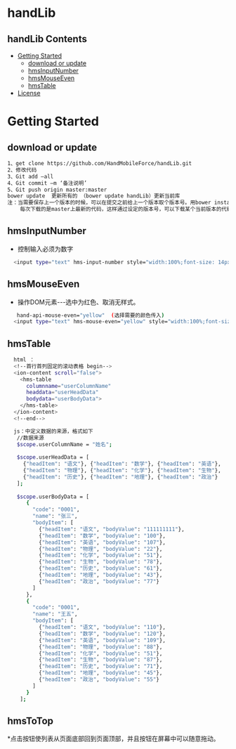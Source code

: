 # handLib

## handLib Contents
* [Getting Started](#getting-started)
    * [download or update](#download-or-update)
    * [hmsInputNumber](#hmsInputNumber)
    * [hmsMouseEven](#hmsMouseEven)
    * [hmsTable](#hmsTable)
* [License](#license)

# Getting Started

## download or update
```bash
1、get clone https://github.com/HandMobileForce/handLib.git
2、修改代码
3、Git add –all
4、Git commit –m ‘备注说明’
5、Git push origin master:master
bower update  更新所有的 （bower update handLib）更新当前库
注：当需要保存上一个版本的时候，可以在提交之前给上一个版本取个版本号。用bower install
    每次下载的是master上最新的代码，这样通过设定的版本号，可以下载某个当前版本的代码。
```

## hmsInputNumber 
* 控制输入必须为数字
```bash
  <input type="text" hms-input-number style="width:100%;font-size: 14px;border:1px solid #000000">
```

## hmsMouseEven 
* 操作DOM元素---选中为红色、取消无样式。
```bash
   hand-api-mouse-even="yellow"  (选择需要的颜色传入)
  <input type="text" hms-mouse-even="yellow" style="width:100%;font-size: 14px;border:1px solid #000000">
```

## hmsTable

```bash
  html ：
  <!--首行首列固定的滚动表格 begin-->
  <ion-content scroll="false">
    <hms-table
      columnname="userColumnName"
      headdata="userHeadData"
      bodydata="userBodyData">
    </hms-table>
  </ion-content>
  <!--end-->

  js：中定义数据的来源，格式如下
   //数据来源
   $scope.userColumnName = "姓名";
    
   $scope.userHeadData = [
     {"headItem": "语文"}, {"headItem": "数学"}, {"headItem": "英语"},
     {"headItem": "物理"}, {"headItem": "化学"}, {"headItem": "生物"}, 
     {"headItem": "历史"}, {"headItem": "地理"}, {"headItem": "政治"}
   ];
   
   $scope.userBodyData = [
      {
        "code": "0001",
        "name": "张三",
        "bodyItem": [
          {"headItem": "语文", "bodyValue": "111111111"},
          {"headItem": "数学", "bodyValue": "100"},
          {"headItem": "英语", "bodyValue": "107"},
          {"headItem": "物理", "bodyValue": "22"},
          {"headItem": "化学", "bodyValue": "51"},
          {"headItem": "生物", "bodyValue": "78"},
          {"headItem": "历史", "bodyValue": "61"},
          {"headItem": "地理", "bodyValue": "43"},
          {"headItem": "政治", "bodyValue": "77"}
        ]
      },
      {
        "code": "0001",
        "name": "王五",
        "bodyItem": [
          {"headItem": "语文", "bodyValue": "110"},
          {"headItem": "数学", "bodyValue": "120"},
          {"headItem": "英语", "bodyValue": "109"},
          {"headItem": "物理", "bodyValue": "88"},
          {"headItem": "化学", "bodyValue": "51"},
          {"headItem": "生物", "bodyValue": "87"},
          {"headItem": "历史", "bodyValue": "71"},
          {"headItem": "地理", "bodyValue": "45"},
          {"headItem": "政治", "bodyValue": "55"}
        ]
      }
    ];
```
## hmsToTop
*点击按钮使列表从页面底部回到页面顶部，并且按钮在屏幕中可以随意拖动。
 <hms-to-top img-class="img_restore" checkDrag="true" animation-class="rotate1" img-path="http://sandbox.runjs.cn/uploads/rs/197/vprxhxwe/add.png"></hms-to-top>
```